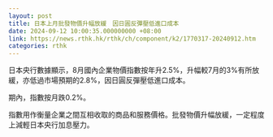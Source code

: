 ```yaml
---
layout: post
title: 日本上月批發物價升幅放緩　因日圓反彈壓低進口成本
date: 2024-09-12 10:00:35.000000000 +08:00
link: https://news.rthk.hk/rthk/ch/component/k2/1770317-20240912.htm
categories: rthk
---
```


日本央行數據顯示，8月國內企業物價指數按年升2.5%，升幅較7月的3%有所放緩，亦低過市場預期的2.8%，因日圓反彈壓低進口成本。

期內，指數按月跌0.2%。

指數用作衡量企業之間互相收取的商品和服務價格。批發物價升幅放緩，一定程度上減輕日本央行加息壓力。
